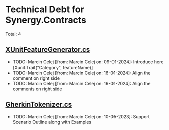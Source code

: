 ﻿# Technical Debt for Synergy.Contracts

Total: 4

## [XUnitFeatureGenerator.cs](../../../Synergy.Behaviours.Testing/Generator/XUnitFeatureGenerator.cs)
- TODO: Marcin Celej [from: Marcin Celej on: 09-01-2024]: Introduce here [Xunit.Trait("Category", featureName)]
- TODO: Marcin Celej [from: Marcin Celej on: 16-01-2024]: Align the comment on right side
- TODO: Marcin Celej [from: Marcin Celej on: 16-01-2024]: Align the comments on right side

## [GherkinTokenizer.cs](../../../Synergy.Behaviours.Testing/Gherkin/Tokenizer/GherkinTokenizer.cs)
- TODO: Marcin Celej [from: Marcin Celej on: 10-05-2023]: Support Scenario Outline along with Examples

